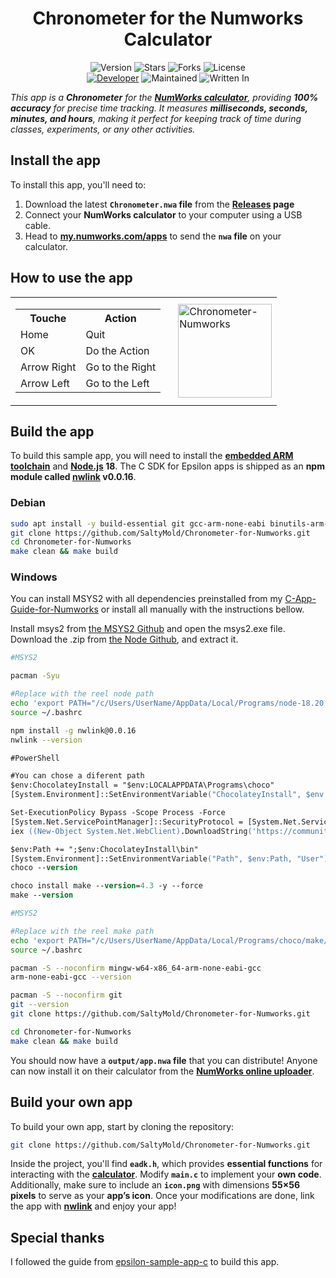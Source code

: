 <h1 align="center">Chronometer for the Numworks Calculator</h1>
<p align="center">
    <img alt="Version" src="https://img.shields.io/badge/Version-0.0.2-blue?style=for-the-badge&color=blue">
    <img alt="Stars" src="https://img.shields.io/github/stars/SaltyMold/Chronometer-for-Numworks?style=for-the-badge&color=magenta">
    <img alt="Forks" src="https://img.shields.io/github/forks/SaltyMold/Chronometer-for-Numworks?color=cyan&style=for-the-badge&color=purple">
    <img alt="License" src="https://img.shields.io/github/license/SaltyMold/Chronometer-for-Numworks?style=for-the-badge&color=blue">
    <br>
    <a href="https://github.com/SaltyMold"><img title="Developer" src="https://img.shields.io/badge/Developer-SaltyMold-red?style=flat-square"></a>
    <img alt="Maintained" src="https://img.shields.io/badge/Maintained-No-blue?style=flat-square">
    <img alt="Written In" src="https://img.shields.io/badge/Written%20In-C-yellow?style=flat-square">
</p>

_This app is a **Chronometer** for the **[NumWorks calculator](https://www.numworks.com)**, providing **100% accuracy** for precise time tracking. It measures **milliseconds, seconds, minutes, and hours**, making it perfect for keeping track of time during classes, experiments, or any other activities._

## Install the app

To install this app, you'll need to:
1. Download the latest **`Chronometer.nwa` file** from the **[Releases](https://github.com/SaltyMold/Chronometer-for-Numworks/releases) page**
3. Connect your **NumWorks calculator** to your computer using a USB cable.  
4. Head to **[my.numworks.com/apps](https://my.numworks.com/apps)** to send the **`nwa` file** on your calculator.

## How to use the app

<table>
  <tr>
    <td>
      <table>
        <tr>
          <th>Touche</th>
          <th>Action</th>
        </tr>
        <tr>
          <td>Home</td>
          <td>Quit</td>
        </tr>
        <tr>
          <td>OK</td>
          <td>Do the Action</td>
        </tr>
        <tr>
          <td>Arrow Right</td>
          <td>Go to the Right</td></td>
        </tr>
        <tr>
          <td>Arrow Left</td>
          <td>Go to the Left</td>
        </tr>
      </table>
    </td>
    <td style="padding-left: 20px;">
      <img src="https://github.com/user-attachments/assets/013e6a53-494b-43a3-b867-70ecc8998cf0" width="150" alt="Chronometer-Numworks">
    </td>
  </tr>
</table>

## Build the app

To build this sample app, you will need to install the **[embedded ARM toolchain](https://developer.arm.com/Tools%20and%20Software/GNU%20Toolchain)** and **[Node.js](https://nodejs.org/en/) 18**. The C SDK for Epsilon apps is shipped as an **npm module called [nwlink](https://www.npmjs.com/package/nwlink) v0.0.16**.

### Debian

```sh
sudo apt install -y build-essential git gcc-arm-none-eabi binutils-arm-none-eabi nodejs npm && npm install -g n && sudo n 18 && npm install -g nwlink@0.0.16
git clone https://github.com/SaltyMold/Chronometer-for-Numworks.git
cd Chronometer-for-Numworks
make clean && make build
```

### Windows

You can install MSYS2 with all dependencies preinstalled from my [C-App-Guide-for-Numworks](https://github.com/SaltyMold/C-App-Guide-for-Numworks) or install all manually with the instructions bellow.

Install msys2 from [the MSYS2 Github](https://github.com/msys2/msys2-installer/releases/download/2025-02-21/msys2-x86_64-20250221.exe) and open the msys2.exe file.
Download the .zip from [the Node Github](https://github.com/actions/node-versions/releases/download/18.20.7-13438827950/node-18.20.7-win32-x64.7z), and extract it.

```sh
#MSYS2

pacman -Syu

#Replace with the reel node path
echo 'export PATH="/c/Users/UserName/AppData/Local/Programs/node-18.20.7-win32-x64:$PATH"' >> ~/.bashrc
source ~/.bashrc

npm install -g nwlink@0.0.16
nwlink --version
```

```ps
#PowerShell

#You can chose a diferent path
$env:ChocolateyInstall = "$env:LOCALAPPDATA\Programs\choco"
[System.Environment]::SetEnvironmentVariable("ChocolateyInstall", $env:ChocolateyInstall, "User")

Set-ExecutionPolicy Bypass -Scope Process -Force
[System.Net.ServicePointManager]::SecurityProtocol = [System.Net.ServicePointManager]::SecurityProtocol -bor 3072
iex ((New-Object System.Net.WebClient).DownloadString('https://community.chocolatey.org/install.ps1'))

$env:Path += ";$env:ChocolateyInstall\bin"
[System.Environment]::SetEnvironmentVariable("Path", $env:Path, "User")
choco --version

choco install make --version=4.3 -y --force
make --version
```

```sh
#MSYS2

#Replace with the reel make path
echo 'export PATH="/c/Users/UserName/AppData/Local/Programs/choco/make/bin:$PATH"' >> ~/.bashrc 
source ~/.bashrc

pacman -S --noconfirm mingw-w64-x86_64-arm-none-eabi-gcc
arm-none-eabi-gcc --version

pacman -S --noconfirm git
git --version
git clone https://github.com/SaltyMold/Chronometer-for-Numworks.git

cd Chronometer-for-Numworks
make clean && make build
```

You should now have a **`output/app.nwa` file** that you can distribute! Anyone can now install it on their calculator from the **[NumWorks online uploader](https://my.numworks.com/apps)**.

## Build your own app

To build your own app, start by cloning the repository:

```sh
git clone https://github.com/SaltyMold/Chronometer-for-Numworks.git
```

Inside the project, you'll find **`eadk.h`**, which provides **essential functions** for interacting with the **[calculator](https://en.wikipedia.org/wiki/NumWorks)**. Modify **`main.c`** to implement your **own code**.
Additionally, make sure to include an **`icon.png`** with dimensions **55×56 pixels** to serve as your **app’s icon**. Once your modifications are done, link the app with **[nwlink](https://www.npmjs.com/package/nwlink)** and enjoy your app!

## Special thanks 

I followed the guide from [epsilon-sample-app-c](https://github.com/numworks/epsilon-sample-app-c) to build this app.
